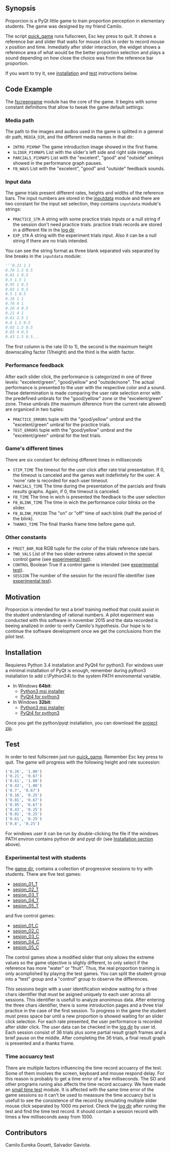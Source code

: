  
## Synopsis
Proporcion is a PyQt little game to train proportion perception in elementary 
students. The game was designed by my friend Camilo.

The script [quick_game](https://github.com/tomgranuja/Proporcion/raw/master/App/Media/quick_game.mkv) runs fullscreen, Esc key press to quit. It shows a reference bar and slider that waits for mouse click in order to record mouse x position and time. Inmediatly after slider interaction, the widget shows a reference area of what would be the better proportion selection and plays a sound depending on how close the choice was from the reference bar proportion.

If you want to try it, see [installation](./README.md#installation) and [test](./README.md#test) instructions below.




## Code Example

The [fscreengame](./App/Python_Modules/fscreengame.py) module has the core of the game. It begins with some constant definitions that allow to tweak the game default settings:

### Media path

The path to the images and audios used in the game is splitted in a general dir path, `MEDIA_DIR`, and the different media names in that dir:

- `INTRO_PIXMAP` The game introduction image showed in the first frame.
- `SLIDER_PIXMAPS` List with the slider's left side and right side images.
- `PARCIALS_PIXMAPS` List with the "excelent", "good" and "outside" smileys showed in the performance graph pauses.
- `FB_WAVS` List with the "excelent", "good" and "outside" feedback sounds.

### Input data

The game trials present different rates, heights and widths of the reference bars. The input numbers are stored in the [inputdata](./App/Python_Modules/inputdata.py) module and there are two constant for the input set selection, they contains `inputdata` module's strings:

- `PRACTICE_STR` A string with some practice trials inputs or a null string if the session don't need practice trials. practice trials records are stored in a different file in the [log dir](./Logger/)
- `EXP_STR` A string with the experiment trials input. Also it can be a null string if there are no trials intended.

You can see the string format as three blank separated vals separated by line breaks in the `inputdata` module:

```python
'''0.21 1 1
0.76 1.5 0.5
0.01 1 0.5
0.5 1.5 1
0.95 1 0.5
0.03 1 0.5
0.5 1 0.5
0.16 1 1
0.76 4 1
0.26 4 0.5
0.21 4 1
0.61 1.5 1
0.8 1.5 0.5
0.03 1.5 0.5
0.03 4 0.5
0.43 1.5 0.5...
```

The first column is the rate (0 to 1), the second is the maximum height downscaling factor (1/height) and the third is the width factor.

### Performance feedback

After each slider click, the performance is categorized in one of three levels: "excelent/green", "good/yellow" and "outside/none". The actual performance is presented to the user with the respective color and a sound. These determination is made comparing the user rate selection error with the predefined umbrals for the "good/yellow" zone or the "excelent/green" zone.
These umbrals (the maximum diference from the current rate allowed) are organiced in two tuples:

- `PRACTICE_ERRORS` tuple with the "good/yellow" umbral and the "excelent/green" umbral for the practice trials.
- `TEST_ERRORS` tuple with the "good/yellow" umbral and the "excelent/green" umbral for the test trials.

### Game's different times

There are six constant for defining different times in milliseconds

- `STIM_TIME` The timeout for the user click after rate trial presentation. If 0, the timeout is canceled and the games wait indefinitely for the user. A 'none' rate is recorded for each user timeout.
- `PARCIALS_TIME` The time during the presentation of the parcials and finals results graphs. Again, if 0, the timeout is canceled.
- `FB_TIME` The time in wich is presented the feedback to the user selection
- `FB_BLINK_TIME` The time in wich the performance color blinks on the slider.
- `FB_BLINK_PERIOD` The "on" or "off" time of each blink (half the period of the blink).
- `THANKS_TIME` The final thanks frame time before game quit.

### Other constants

- `FRUIT_BAR_RGB` RGB tuple for the color of the trials reference rate bars.
- `TWO_VALS` List of the two slider extreme rates allowed in the special control game (see [experimental test](./README.md#experimental-test-with-students)).
- `CONTROL` Boolean True if a control game is intended (see [experimental test](./README.md#experimental-test-with-students)).
- `SESSION` The number of the session for the record file identifier (see [experimental test](./README.md#experimental-test-with-students)).



## Motivation

Proporcion is intended for test a brief training method that could assist in 
the student understanding of rational numbers. A pilot experiment was conducted with this software in november 2015 and the data recorded is beeing analized in order to verify Camilo's hypothesis.
Our hope is to continue the software development once we get the conclusions
from the pilot test.

## Installation

Requieres Python 3.4 installation and PyQt4 for python3. For windows user a 
minimal installation of PyQt is enough, remember during python3 installation to 
add c:\Python34\ to the system PATH enviromental variable. 

- In Windows **64bit**:  
  - [Python3 msi installer](https://www.python.org/ftp/python/3.4.3/python-3.4.3.amd64.msi)  
  - [PyQt4 for python3](http://sourceforge.net/projects/pyqt/files/PyQt4/PyQt-4.11.4/PyQt4-4.11.4-gpl-Py3.4-Qt4.8.7-x64.exe)  
- In Windows **32bit**:  
  - [Python3 msi installer](https://www.python.org/ftp/python/3.4.3/python-3.4.3.msi)  
  - [PyQt4 for python3](http://sourceforge.net/projects/pyqt/files/PyQt4/PyQt-4.11.4/PyQt4-4.11.4-gpl-Py3.4-Qt4.8.7-x32.exe)

Once you get the python/pyqt installation, you can download the [project zip](https://github.com/tomgranuja/Proporcion/archive/master.zip).


## Test

In order to test fullscreen just run [quick_game](./quick_game.pyw).
Remember Esc key press to quit.
The game will progress with the following height and rate sucession:
```python
('0.26', '1.00')
('0.21', '0.67')
('0.61', '1.00')
('0.43', '1.00')
('0.7', '0.67')
('0.16', '0.25')
('0.01', '0.67')
('0.95', '0.67')
('0.43', '0.25')
('0.01', '0.25')
('0.61', '0.25')
('0.8', '0.25')
```
For windows user it can be run by double-clicking the file 
if the windows PATH environ contains python dir and pyqt dir
(see [Installation section](./README.md#installation) above).

### Experimental test with students

The [game dir](./Games/), contains a collection of progressive sessions to try with students. 
There are five test games:

- [sesion_01_T](./Games/sesion_01_T.pyw)
- [sesion_02_T](./Games/sesion_02_T.pyw)
- [sesion_03_T](./Games/sesion_03_T.pyw)
- [sesion_04_T](./Games/sesion_04_T.pyw)
- [sesion_05_T](./Games/sesion_05_T.pyw)

and five control games:

- [sesion_01_C](./Games/sesion_01_C.pyw)
- [sesion_02_C](./Games/sesion_02_C.pyw)
- [sesion_03_C](./Games/sesion_03_C.pyw)
- [sesion_04_C](./Games/sesion_04_C.pyw)
- [sesion_05_C](./Games/sesion_05_C.pyw)

The control games show a modified slider that only allows the extreme values
so the game objective is slighly different, to only select if the reference
has more "water" or "fruit". Thus, the real proportion training is only acomplished by playing the test games. You can split the student group into a "test" group and a "control" group to observe the differences.

This sessions begin with a user identification window waiting for a three chars identifier that must be asigned uniquely to each user across all sessions. This identifier is usefull to analyze anonimous data.
After entering the three chars identifier, there is some introduction pages and a three trial practice in the case of the first session. To progress in the game the student must press space bar until a new proportion is showed waiting for an slider click selection.
For each rate presented, the user performance is recorded after slider click.
The user data can be checked in the [log dir](./Logger/) by user id.
Each session consist of 36 trials plus some partial result graph frames and a brief pause on the middle. After completing the 36 trials, a final result graph is presented and a thanks frame.

### Time accuarcy test

There are multiple factors influencing the time record accuarcy of the test. Some of them involves the screen, keyboard and mouse respond delay. For this reason is probably to get a time error of a few milliseconds. The SO and other programs runing also affects the time record accuarcy.
We have made an [small time test](./App/Python_Modules/time_test.py) module. It is affected with the same time error of the game sessions so it can't be used to meassure the time accuarcy but is usefull to see the consistence of the record by simulating multiple slider mouse click separated by 1000 ms period. Check the [log dir](./Logger/) after runing the test and find the time test record. It should contain a session record with times a few milliseconds away from 1000.


## Contributors

Camilo Eureka Gouett, Salvador Gaviota.

